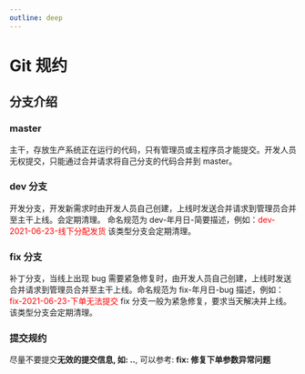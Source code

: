 ```yaml
---
outline: deep
---
```


# Git 规约

## 分支介绍

### master

主干，存放生产系统正在运行的代码，只有管理员或主程序员才能提交。开发人员无权提交，只能通过合并请求将自己分支的代码合并到 master。

### dev 分支

开发分支，开发新需求时由开发人员自己创建，上线时发送合并请求到管理员合并至主干上线。会定期清理。
命名规范为 dev-年月日-简要描述，例如：<font color="#ff0000">dev-2021-06-23-线下分配发货</font>
该类型分支会定期清理。

### fix 分支

补丁分支，当线上出现 bug 需要紧急修复时，由开发人员自己创建，上线时发送合并请求到管理员合并至主干上线。命名规范为 fix-年月日-bug 描述，例如：<font color="#ff0000">fix-2021-06-23-下单无法提交</font>
fix 分支一般为紧急修复，要求当天解决并上线。
该类型分支会定期清理。

### 提交规约

尽量不要提交**无效的提交信息, 如: ..**, 可以参考: **fix: 修复下单参数异常问题**
